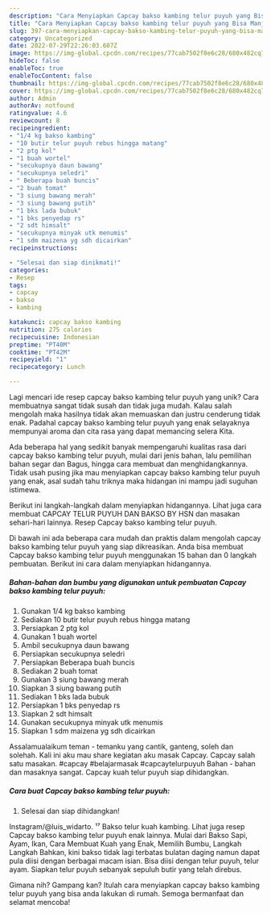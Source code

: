 ```yaml
---
description: "Cara Menyiapkan Capcay bakso kambing telur puyuh yang Bisa Manjain Lidah"
title: "Cara Menyiapkan Capcay bakso kambing telur puyuh yang Bisa Manjain Lidah"
slug: 397-cara-menyiapkan-capcay-bakso-kambing-telur-puyuh-yang-bisa-manjain-lidah
category: Uncategorized
date: 2022-07-29T22:26:03.607Z
image: https://img-global.cpcdn.com/recipes/77cab7502f8e6c28/680x482cq70/capcay-bakso-kambing-telur-puyuh-foto-resep-utama.jpg
hideToc: false
enableToc: true
enableTocContent: false
thumbnail: https://img-global.cpcdn.com/recipes/77cab7502f8e6c28/680x482cq70/capcay-bakso-kambing-telur-puyuh-foto-resep-utama.jpg
cover: https://img-global.cpcdn.com/recipes/77cab7502f8e6c28/680x482cq70/capcay-bakso-kambing-telur-puyuh-foto-resep-utama.jpg
author: Admin
authorAv: notfound
ratingvalue: 4.6
reviewcount: 8
recipeingredient:
- "1/4 kg bakso kambing"
- "10 butir telur puyuh rebus hingga matang"
- "2 ptg kol"
- "1 buah wortel"
- "secukupnya daun bawang"
- "secukupnya seledri"
- " Beberapa buah buncis"
- "2 buah tomat"
- "3 siung bawang merah"
- "3 siung bawang putih"
- "1 bks lada bubuk"
- "1 bks penyedap rs"
- "2 sdt himsalt"
- "secukupnya minyak utk menumis"
- "1 sdm maizena yg sdh dicairkan"
recipeinstructions:

- "Selesai dan siap dinikmati!"
categories:
- Resep
tags:
- capcay
- bakso
- kambing

katakunci: capcay bakso kambing 
nutrition: 275 calories
recipecuisine: Indonesian
preptime: "PT40M"
cooktime: "PT42M"
recipeyield: "1"
recipecategory: Lunch

---
```





Lagi mencari ide resep capcay bakso kambing telur puyuh yang unik? Cara membuatnya sangat tidak susah dan tidak juga mudah. Kalau salah mengolah maka hasilnya tidak akan memuaskan dan justru cenderung tidak enak. Padahal capcay bakso kambing telur puyuh yang enak selayaknya mempunyai aroma dan cita rasa yang dapat memancing selera Kita.





Ada beberapa hal yang sedikit banyak mempengaruhi kualitas rasa dari capcay bakso kambing telur puyuh, mulai dari jenis bahan, lalu pemilihan bahan segar dan Bagus, hingga cara membuat dan menghidangkannya. Tidak usah pusing jika mau menyiapkan capcay bakso kambing telur puyuh yang enak,      asal sudah tahu triknya maka hidangan ini mampu jadi suguhan istimewa.














Berikut ini langkah-langkah dalam menyiapkan hidangannya. Lihat juga cara membuat CAPCAY TELUR PUYUH DAN BAKSO BY HSN dan masakan sehari-hari lainnya. Resep Capcay bakso kambing telur puyuh.






Di bawah ini ada beberapa cara mudah dan praktis dalam mengolah capcay bakso kambing telur puyuh yang siap dikreasikan. Anda bisa membuat Capcay bakso kambing telur puyuh menggunakan 15 bahan dan 0 langkah pembuatan. Berikut ini cara dalam menyiapkan hidangannya.

<!--inarticleads1-->

##### Bahan-bahan dan bumbu yang digunakan untuk pembuatan Capcay bakso kambing telur puyuh:

1. Gunakan 1/4 kg bakso kambing
1. Sediakan 10 butir telur puyuh rebus hingga matang
1. Persiapkan 2 ptg kol
1. Gunakan 1 buah wortel
1. Ambil secukupnya daun bawang
1. Persiapkan secukupnya seledri
1. Persiapkan  Beberapa buah buncis
1. Sediakan 2 buah tomat
1. Gunakan 3 siung bawang merah
1. Siapkan 3 siung bawang putih
1. Sediakan 1 bks lada bubuk
1. Persiapkan 1 bks penyedap rs
1. Siapkan 2 sdt himsalt
1. Gunakan secukupnya minyak utk menumis
1. Siapkan 1 sdm maizena yg sdh dicairkan


Assalamualaikum teman - temanku yang cantik, ganteng, soleh dan solehah. Kali ini aku mau share kegiatan aku masak Capcay. Capcay salah satu masakan. #capcay #belajarmasak #capcaytelurpuyuh Bahan - bahan dan masaknya sangat. Capcay kuah telur puyuh siap dihidangkan. 

<!--inarticleads2-->

##### Cara buat Capcay bakso kambing telur puyuh:


1. Selesai dan siap dihidangkan!

Instagram/@luis_widarto. ¹⁷ Bakso telur kuah kambing. Lihat juga resep Capcay bakso kambing telur puyuh enak lainnya. Mulai dari Bakso Sapi, Ayam, Ikan, Cara Membuat Kuah yang Enak, Memilih Bumbu, Langkah Langkah Bahkan, kini bakso tidak lagi terbatas bulatan daging namun dapat pula diisi dengan berbagai macam isian. Bisa diisi dengan telur puyuh, telur ayam. Siapkan telur puyuh sebanyak sepuluh butir yang telah direbus. 

Gimana nih? Gampang kan? Itulah cara menyiapkan capcay bakso kambing telur puyuh yang bisa anda lakukan di rumah. Semoga bermanfaat dan selamat mencoba!
